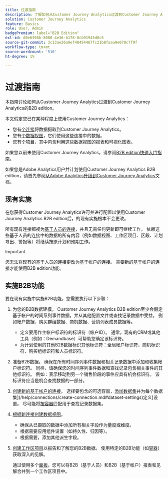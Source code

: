 ```yaml
---
title: 过渡指南
description: 了解如何从Customer Journey Analytics过渡到Customer Journey Analytics B2B edition
solution: Customer Journey Analytics
feature: Basics
role: User, Admin
badgePremium: label="B2B Edition"
exl-id: d0e6398b-8080-4e36-b178-0cb91945d0c5
source-git-commit: 3c13ae26a9ef48454467fc21b8faaa9e078c7f9f
workflow-type: tm+mt
source-wordcount: '516'
ht-degree: 1%

---
```


# 过渡指南

本指南讨论如何从Customer Journey Analytics过渡到Customer Journey Analytics的B2B edition。

本文假定您已在某种程度上使用Customer Journey Analytics：

* 您有[个连接](/help/connections/overview.md)将数据摄取到Customer Journey Analytics。
* 您有[个数据视图](/help/data-views/data-views.md)，它们使用这些连接中的数据。
* 您有[个项目](/help/analysis-workspace/home.md)，其中包含利用这些数据视图的报表和可视化图表。

如果您以前未使用Customer Journey Analytics，请参阅[B2B edition快速入门指南](cja-b2b-quick-start-guide.md)。

如果您是Adobe Analytics用户并计划使用Customer Journey Analytics B2B edition，请首先参阅[从Adobe Analytics升级到Customer Journey Analytics](cja-upgrade/cja-upgrade-recommendations.md)文档。


## 现有实施

在您获得Customer Journey Analytics许可并进行配置以使用Customer Journey Analytics B2B edition后，的现有实施根本不会更改。

所有现有连接都视为[基于人员的连接](cja-b2b-concepts-features.md#connections-and-identifiers)，并且无需任何更新即可继续工作。 依赖这些基于人员的连接中的数据的所有内容（例如数据视图、工作区项目、区段、计划导出、警报等）将继续按原计划和预期工作。

>[!IMPORTANT]
>
>您无法将现有的基于人员的连接更改为基于帐户的连接。 需要新的基于帐户的连接才能使用B2B edition功能。
>


## 实施B2B功能

要在现有实施中实施B2B功能，您需要执行以下步骤：

1. 为您的B2B数据建模。 Customer Journey Analytics B2B edition至少会假定基于帐户的时间系列事件数据，并从其他配置文件或查找记录数据中受益。 例如帐户数据、购买群组数据、商机数据、营销列表成员数据等。

   * 定义要用作主帐户标识符的标识符（帐户ID）。 通常，现有的CRM或其他工具（例如：Demandbase）可帮助您确定该标识符。
   * 为计划使用的其他B2B数据标识其他标识符：全局帐户标识符、商机标识符、购买组标识符和人员标识符。

1. 准备B2B数据。 确保在所有时间序列事件数据和相关记录数据中添加和收集帐户标识符。 同样，请确保您的时间序列事件数据和查找记录包含相关事件的其他标识符。 例如：表示移动到另一个销售阶段的事件应具有机会标识符。 该标识符应当是机会查找数据的一部分。

1. [创建新的基于帐户的连接](/help/connections/create-connection.md#account-based-connection)。 选择要包含的可选容器，[添加数据集](/help/connections/create-connection.md#add-datasets)并为每个数据集](/help/connections/create-connection.md#dataset-settings)定义[设置。 尽可能将[按容器](cja-b2b-concepts-features.md#match-by-container)匹配用于查找记录数据集。

1. [根据新连接创建数据视图](/help/data-views/create-dataview.md)。

   * 确保从已摄取的数据中添加所有相关字段作为量度或维度。
   * 根据需要应用组件设置（如持久性、归因等）。
   * 根据需要，添加其他派生字段。

1. [创建工作区项目](/help/analysis-workspace/build-workspace-project/create-projects.md)以报告和了解您的B2B数据。 使用特定的B2B功能（如[容器](cja-b2b-concepts-features.md#containers)）获取深入的见解。

   通过使用多个[面板](/help/analysis-workspace/c-panels/panels.md)，您可以将B2B（基于人员）和B2B（基于帐户）报表和见解合并到一个工作区项目中。
